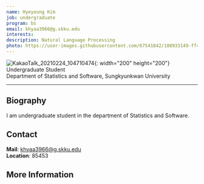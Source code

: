 ```yaml
---
name: Hyeyoung Kim
job: undergraduate
program: bs
email: khyaa3966@g.skku.edu
interests:
description: Natural Language Processing
photo: https://user-images.githubusercontent.com/67541842/108933149-ff435080-768d-11eb-87aa-fbb94f1b28bd.jpg
---
```


![KakaoTalk_20210224_104710474](https://user-images.githubusercontent.com/67541842/108933149-ff435080-768d-11eb-87aa-fbb94f1b28bd.jpg){: width="200" height="200"}
Undergraduate Student<br>Department of Statistics and Software, Sungkyunkwan University<br>

<hr>

## Biography
I am undergraduate student in the department of Statistics and Software.

## Contact
**Mail**:   khyaa3966@g.skku.edu<br>
**Location**: 85453

## More Information
